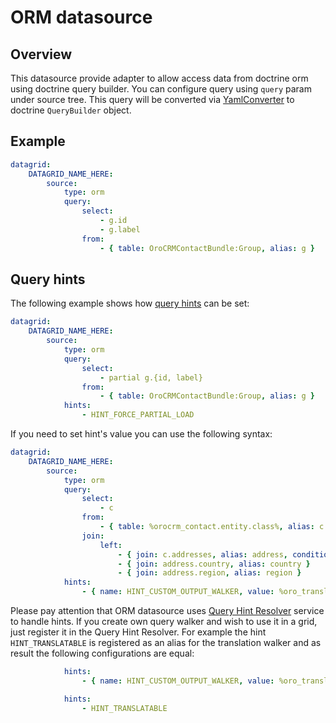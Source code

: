 ORM datasource
===============

Overview
--------

This datasource provide adapter to allow access data from doctrine orm using doctrine query builder.
You can configure query using `query` param under source tree. This query will be converted via [YamlConverter](../../../../Datasource/Orm/QueryConverter/YamlConverter.php) to doctrine `QueryBuilder` object.

Example
-------

``` yaml
datagrid:
    DATAGRID_NAME_HERE:
        source:
            type: orm
            query:
                select:
                    - g.id
                    - g.label
                from:
                    - { table: OroCRMContactBundle:Group, alias: g }
```

Query hints
-----------
The following example shows how [query hints](https://doctrine-orm.readthedocs.org/en/latest/reference/dql-doctrine-query-language.html#query-hints) can be set:

``` yaml
datagrid:
    DATAGRID_NAME_HERE:
        source:
            type: orm
            query:
                select:
                    - partial g.{id, label}
                from:
                    - { table: OroCRMContactBundle:Group, alias: g }
            hints:
                - HINT_FORCE_PARTIAL_LOAD
```

If you need to set hint's value you can use the following syntax:

``` yaml
datagrid:
    DATAGRID_NAME_HERE:
        source:
            type: orm
            query:
                select:
                    - c
                from:
                    - { table: %orocrm_contact.entity.class%, alias: c }
                join:
                    left:
                        - { join: c.addresses, alias: address, conditionType: WITH, condition: 'address.primary = true' }
                        - { join: address.country, alias: country }
                        - { join: address.region, alias: region }
            hints:
                - { name: HINT_CUSTOM_OUTPUT_WALKER, value: %oro_translation.translation_walker.class% }
```

Please pay attention that ORM datasource uses [Query Hint Resolver](./../../../../../EntityBundle/Resources/doc/query_hint_resolver.md) service to handle hints. If you create own query walker and wish to use it in a grid, just register it in the Query Hint Resolver. For example the hint `HINT_TRANSLATABLE` is registered as an alias for the translation walker and as result the following configurations are equal:

``` yaml
            hints:
                - { name: HINT_CUSTOM_OUTPUT_WALKER, value: %oro_translation.translation_walker.class% }

            hints:
                - HINT_TRANSLATABLE
```
